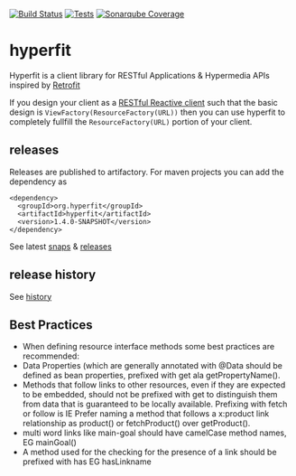 [![Build Status](http://bitwise-shields.dev/jenkins/s/http/jenkins.body.prod/Hyperfit%20-%20Publish%20to%20Artifactory.svg)](http://jenkins/job/Hyperfit%20-%20Publish%20to%20Artifactory/)
[![Tests](http://bitwise-shields.dev/jenkins/t/http/jenkins.body.prod/Hyperfit%20-%20Publish%20to%20Artifactory.svg)](http://jenkins/job/Hyperfit%20-%20Publish%20to%20Artifactory/)
[![Sonarqube Coverage](http://bitwise-shields.dev/sonar/http/sonarqube.body.prod:9000/org.hyperfit:hyperfit-root/coverage.svg)](http://sonarqube.body.prod:9000/dashboard/index/org.hyperfit:hyperfit-root)


hyperfit
========

Hyperfit is a client library for RESTful Applications &amp; Hypermedia APIs inspired by [Retrofit](http://square.github.io/retrofit/)

If you design your client as a [RESTful Reactive client]() such that the basic design is ```ViewFactory(ResourceFactory(URL))```
then you can use hyperfit to completely fullfill the ```ResourceFactory(URL)``` portion of your client.

## releases
Releases are published to artifactory.  For maven projects you can add the dependency as
```
<dependency>
  <groupId>org.hyperfit</groupId>
  <artifactId>hyperfit</artifactId>
  <version>1.4.0-SNAPSHOT</version>
</dependency>
```
See latest [snaps](http://artifactory/simple/libs-snapshot-local/org/hyperfit/hyperfit/) & [releases](http://artifactory/simple/libs-release-local/org/hyperfit/hyperfit/)

## release history
See [history](history.md)



## Best Practices
* When defining resource interface methods some best practices are recommended:
 * Data Properties (which are generally annotated with @Data should be defined as bean properties, prefixed with get ala getPropertyName().  
 * Methods that follow links to other resources, even if they are expected to be embedded, should not be prefixed with get to distinguish them from data that is guaranteed to be locally available.  Prefixing with fetch or follow is   IE Prefer naming a method that follows a x:product link relationship as product() or fetchProduct() over getProduct().
 * multi word links like main-goal should have camelCase method names, EG mainGoal()
 * A method used for the checking for the presence of a link should be prefixed with has EG hasLinkname
